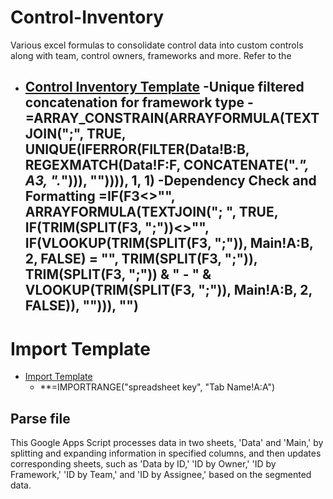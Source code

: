 # Control-Inventory
Various excel formulas to consolidate control data into custom controls along with team, control owners, frameworks and more. Refer to the 
- [Control Inventory Template](https://docs.google.com/spreadsheets/d/1kEB0t3QLhopN4Q5PdrbuDz3_0N6DURJE9FfT6C6eA0Q/edit?usp=sharing)
  -**Unique filtered concatenation for framework type**
    -=ARRAY_CONSTRAIN(ARRAYFORMULA(TEXTJOIN(";", TRUE, UNIQUE(IFERROR(FILTER(Data!B:B, REGEXMATCH(Data!F:F, CONCATENATE(".*", A3, ".*"))), "")))), 1, 1)
  -**Dependency Check and Formatting** =IF(F3<>"", 
  ARRAYFORMULA(TEXTJOIN("; ", TRUE, IF(TRIM(SPLIT(F3, ";"))<>"", 
    IF(VLOOKUP(TRIM(SPLIT(F3, ";")), Main!A:B, 2, FALSE) = "", 
      TRIM(SPLIT(F3, ";")), 
      TRIM(SPLIT(F3, ";")) & " - " & VLOOKUP(TRIM(SPLIT(F3, ";")), Main!A:B, 2, FALSE)), 
    ""))), 
  "")
  -


# Import Template
- [Import Template](https://docs.google.com/spreadsheets/d/1kEB0t3QLhopN4Q5PdrbuDz3_0N6DURJE9FfT6C6eA0Q/edit?usp=sharing)
  - **=IMPORTRANGE("spreadsheet key", "Tab Name!A:A") 

## Parse file
This Google Apps Script processes data in two sheets, 'Data' and 'Main,' by splitting and expanding information in specified columns, and then updates corresponding sheets, such as 'Data by ID,' 'ID by Owner,' 'ID by Framework,' 'ID by Team,' and 'ID by Assignee,' based on the segmented data.





